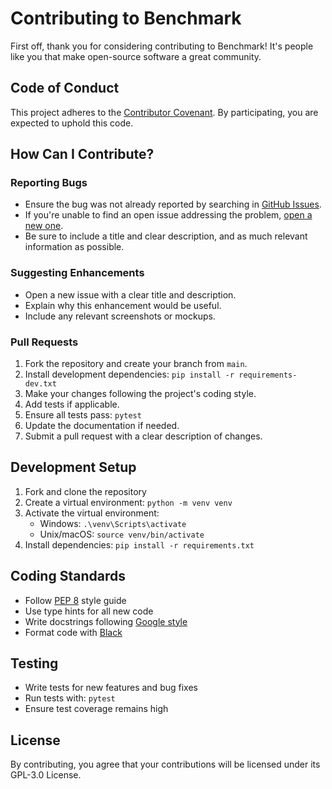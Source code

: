 # Contributing to Benchmark

First off, thank you for considering contributing to Benchmark! It's people like you that make open-source software a great community.

## Code of Conduct

This project adheres to the [Contributor Covenant](https://www.contributor-covenant.org/). By participating, you are expected to uphold this code.

## How Can I Contribute?

### Reporting Bugs
- Ensure the bug was not already reported by searching in [GitHub Issues](https://github.com/Nsfr750/benchmark/issues).
- If you're unable to find an open issue addressing the problem, [open a new one](https://github.com/Nsfr750/benchmark/issues/new).
- Be sure to include a title and clear description, and as much relevant information as possible.

### Suggesting Enhancements
- Open a new issue with a clear title and description.
- Explain why this enhancement would be useful.
- Include any relevant screenshots or mockups.

### Pull Requests
1. Fork the repository and create your branch from `main`.
2. Install development dependencies: `pip install -r requirements-dev.txt`
3. Make your changes following the project's coding style.
4. Add tests if applicable.
5. Ensure all tests pass: `pytest`
6. Update the documentation if needed.
7. Submit a pull request with a clear description of changes.

## Development Setup

1. Fork and clone the repository
2. Create a virtual environment: `python -m venv venv`
3. Activate the virtual environment:
   - Windows: `.\venv\Scripts\activate`
   - Unix/macOS: `source venv/bin/activate`
4. Install dependencies: `pip install -r requirements.txt`

## Coding Standards
- Follow [PEP 8](https://www.python.org/dev/peps/pep-0008/) style guide
- Use type hints for all new code
- Write docstrings following [Google style](https://google.github.io/styleguide/pyguide.html#38-comments-and-docstrings)
- Format code with [Black](https://github.com/psf/black)

## Testing
- Write tests for new features and bug fixes
- Run tests with: `pytest`
- Ensure test coverage remains high

## License
By contributing, you agree that your contributions will be licensed under its GPL-3.0 License.
